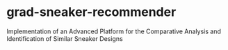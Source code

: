 # grad-sneaker-recommender
 Implementation of an Advanced Platform for the Comparative Analysis and Identification of Similar Sneaker Designs
